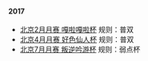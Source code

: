 #### 2017
- [北京2月月赛 嘎啦嘎啦杯](https://github.com/Kevin170113664/pokemon-team-collection/blob/master/Beijing-Feb.md) 规则：普双
- [北京4月月赛 好色仙人杯](https://github.com/Kevin170113664/pokemon-team-collection/blob/master/Beijing-Apr.md) 规则：普双
- [北京7月月赛 叛逆吟游杯](https://github.com/Kevin170113664/pokemon-team-collection/blob/master/Beijing-Jul.md) 规则：弱点杯